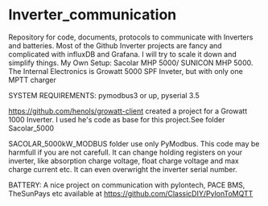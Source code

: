 # Inverter_communication
Repository for code, documents, protocols to communicate with Inverters and batteries. Most of the Github Inverter projects are fancy and complicated with influxDB and Grafana. I will try to scale it down and simplify things.
My Own Setup:
Sacolar MHP 5000/ SUNICON MHP 5000.
The Internal Electronics is Growatt 5000 SPF Inveter, but with only one MPTT charger

SYSTEM REQUIREMENTS: pymodbus3 or up, pyserial 3.5

https://github.com/henols/growatt-client created a project for a Growatt 1000 Inverter. I used he's code as base for this project.See folder Sacolar_5000

SACOLAR_5000kW_MODBUS folder use only PyModbus. This code may be harmfull if you are not carefull. It can change holding registers on your inverter, like absorption charge voltage, float charge voltage and max charge current etc. It can even overwright the inverter serial number.

BATTERY: A nice project on communication with pylontech, PACE BMS, TheSunPays etc available at 
<a href>https://github.com/ClassicDIY/PylonToMQTT</a>
